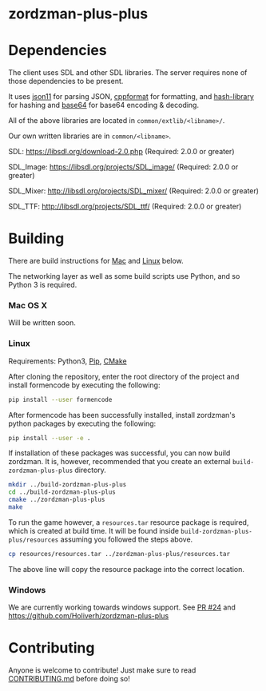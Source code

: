 zordzman-plus-plus
==================

Dependencies
============

The client uses SDL and other SDL libraries. The server requires none of those
dependencies to be present.

It uses [json11](https://github.com/dropbox/json11) for parsing JSON,
[cppformat](http://cppformat.github.io/) for formatting, and
[hash-library](http://create.stephan-brumme.com/hash-library/) for hashing and
[base64](http://www.adp-gmbh.ch/cpp/common/base64.html) for base64 encoding &
decoding.

All of the above libraries are located in `common/extlib/<libname>/`.

Our own written libraries are in `common/<libname>`.

SDL: https://libsdl.org/download-2.0.php (Required: 2.0.0 or greater)

SDL\_Image: https://libsdl.org/projects/SDL_image/ (Required: 2.0.0 or greater)

SDL\_Mixer: http://libsdl.org/projects/SDL_mixer/ (Required: 2.0.0 or greater)

SDL\_TTF: http://libsdl.org/projects/SDL_ttf/ (Required: 2.0.0 or greater)

Building
========

There are build instructions for [Mac](https://github.com/TeamLe-Shop/zordzman-plus-plus#mac-os-x)
and [Linux](https://github.com/TeamLe-Shop/zordzman-plus-plus#linux) below.

The networking layer as well as some build scripts use Python, and so Python 3
is required.

### Mac OS X ###

Will be written soon.

### Linux ###

Requirements: Python3, [Pip](https://pip.pypa.io/en/stable/installing/),
[CMake](https://cmake.org/download/)

After cloning the repository, enter the root directory of the project and install formencode by executing the following:
```sh
pip install --user formencode
```

After formencode has been successfully installed, install zordzman's python packages by executing the following:

```sh
pip install --user -e .
```

If installation of these packages was successful, you can now build zordzman. It is, however, recommended that you create an external `build-zordzman-plus-plus` directory.

```sh
mkdir ../build-zordzman-plus-plus
cd ../build-zordzman-plus-plus
cmake ../zordzman-plus-plus
make
````

To run the game however, a `resources.tar` resource package is required, which
is created at build time. It will be found inside
`build-zordzman-plus-plus/resources` assuming you followed the steps above.

```sh
cp resources/resources.tar ../zordzman-plus-plus/resources.tar
```

The above line will copy the resource package into the correct location.

### Windows ###

We are currently working towards windows support. See
[PR #24](https://github.com/TeamLe-Shop/zordzman-plus-plus/issues/24)
and https://github.com/Holiverh/zordzman-plus-plus


Contributing
============

Anyone is welcome to contribute!
Just make sure to read [CONTRIBUTING.md](CONTRIBUTING.md) before doing so!
